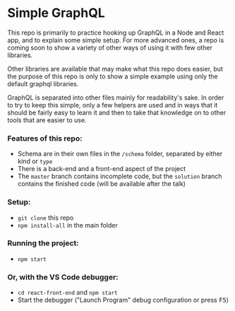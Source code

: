 # Simple GraphQL

This repo is primarily to practice hooking up GraphQL in a Node and React app, and to explain some simple setup.  For more advanced ones, a repo is coming soon to show a variety of other ways of using it with few other libraries.

Other libraries are available that may make what this repo does easier, but the purpose of this repo is only to show a simple example using only the default graphql libraries.

GraphQL is separated into other files mainly for readability's sake.  In order to try to keep this simple, only a few helpers are used and in ways that it should be fairly easy to learn it and then to take that knowledge on to other tools that are easier to use.

### Features of this repo:
  - Schema are in their own files in the `/schema` folder, separated by either kind or `type`
  - There is a back-end and a front-end aspect of the project
  - The `master` branch contains incomplete code, but the `solution` branch contains the finished code (will be available after the talk)

### Setup:
  - `git clone` this repo
  - `npm install-all` in the main folder

### Running the project:
  - `npm start`

### Or, with the VS Code debugger:
  - `cd react-front-end` and `npm start`
  - Start the debugger ("Launch Program" debug configuration or press <kbd>F5</kbd>)